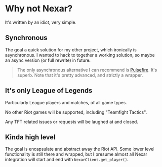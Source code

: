 # Why not Nexar?

It's written by an idiot, very simple.

## Synchronous

The goal a quick solution for my other project, which ironically is asynchronous. I wanted to hack to together a working solution, so maybe an async version (or full rewrite) in future.

> The only asynchronous alternative I can recommend is [Pulsefire](https://pulsefire.iann838.com). It's superb. Note that it's pretty advanced, and strictly a wrapper.

## It's only League of Legends

Particularly League players and matches, of all game types.

No other Riot games will be supported, including "Teamfight Tactics".

Any TFT related issues or requests will be laughed at and closed.

## Kinda high level

The goal is encapsulate and abstract away the Riot API. Some lower level functionality is still there and wrapped, but I presume almost all Nexar integration will start and end with `NexarClient.get_player()`.
